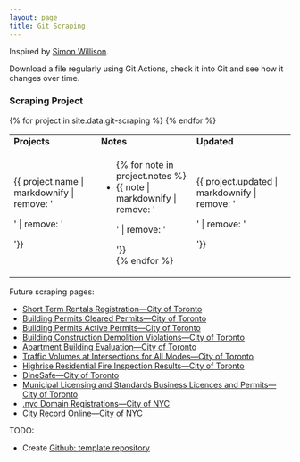 ```yaml
---
layout: page
title: Git Scraping
---
```


Inspired by [Simon Willison](https://simonwillison.net/2020/Oct/9/git-scraping/). 

Download a file regularly using Git Actions, check it into Git and see how it changes over time.

### Scraping Project

<table>
<tbody>
<tr>
<td><strong>Projects</strong></td>
<td><strong>Notes</strong></td>
<td><strong>Updated</strong></td>
</tr>
{% for project in site.data.git-scraping %}
<tr>
<td>{{ project.name | markdownify | remove: '<p>' | remove: '</p>'}}</td>
<td>
  <ul>
    {% for note in project.notes %}
      <li>{{ note | markdownify | remove: '<p>' | remove: '</p>'}}</li>
    {% endfor %}
  </ul>
</td>
<td>{{ project.updated | markdownify | remove: '<p>' | remove: '</p>'}}</td>
</tr>
{% endfor %}
</tbody>
</table>

Future scraping pages:
- [Short Term Rentals Registration—City of Toronto](https://open.toronto.ca/dataset/short-term-rentals-registration/)
- [Building Permits Cleared Permits—City of Toronto](https://open.toronto.ca/dataset/building-permits-cleared-permits/)
- [Building Permits Active Permits—City of Toronto](https://open.toronto.ca/dataset/building-permits-active-permits/)
- [Building Construction Demolition Violations—City of Toronto](https://open.toronto.ca/dataset/building-construction-demolition-violations/)
- [Apartment Building Evaluation—City of Toronto](https://open.toronto.ca/dataset/apartment-building-evaluation/)
- [Traffic Volumes at Intersections for All Modes—City of Toronto](https://open.toronto.ca/dataset/traffic-volumes-at-intersections-for-all-modes/)
- [Highrise Residential Fire Inspection Results—City of Toronto](https://open.toronto.ca/dataset/highrise-residential-fire-inspection-results/)
- [DineSafe—City of Toronto](https://open.toronto.ca/dataset/dinesafe/)
- [Municipal Licensing and Standards Business Licences and Permits—City of Toronto](https://open.toronto.ca/dataset/municipal-licensing-and-standards-business-licences-and-permits/)
- [.nyc Domain Registrations—City of NYC](https://data.cityofnewyork.us/Business/-nyc-Domain-Registrations/9cw8-7heb/about_data)
- [City Record Online—City of NYC](https://data.cityofnewyork.us/City-Government/City-Record-Online/dg92-zbpx/about_data)

TODO: 
  - Create [Github: template repository](https://docs.github.com/en/repositories/creating-and-managing-repositories/creating-a-template-repository)